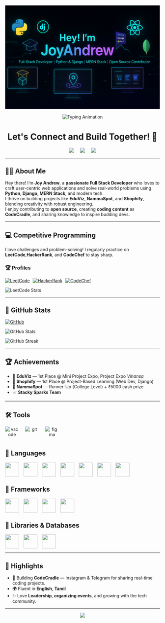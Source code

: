 <p align="center">
  <img src="./github-header-image.png" alt="Header">
</p>

<p align="center">
  <img src="https://readme-typing-svg.demolab.com?font=Fira+Code&pause=1000&color=00FEEF&center=true&vCenter=true&width=500&lines=Full+Stack+Developer;MERN+Stack+Builder;Django+Expert;Open+Source+Contributor;Competitive+Programmer;Tech+Content+Creator" alt="Typing Animation" />
</p>

<h1 align="center">
  Let's Connect and Build Together! 🚀
</h1>

<p align="center" style="display: flex; justify-content: center; align-items: center; gap: 20px;">
  <a href="https://joyandrew.live/">
    <img height="50" src="https://user-images.githubusercontent.com/46517096/166972883-f5f1d88c-0246-4374-88ac-ded0f2cf0699.png"/>
  </a>
  <a href="https://www.linkedin.com/in/joyandrew-s-b450322a9/">
    <img height="50" src="https://user-images.githubusercontent.com/46517096/166973395-19676cd8-f8ec-4abf-83ff-da8243505b82.png"/>
  </a>
  <a href="https://www.instagram.com/joyandrew05">
    <img height="50" src="https://user-images.githubusercontent.com/46517096/166974368-9798f39f-1f46-499c-b14e-81f0a3f83a06.png"/>
  </a>
</p>

---

## 👨‍💻 About Me

Hey there! I’m **Joy Andrew**, a **passionate Full Stack Developer** who loves to craft user-centric web applications and solve real-world problems using **Python, Django, MERN Stack**, and modern tech.  
I thrive on building projects like **EduViz**, **NammaSpot**, and **Shophify**, blending creativity with robust engineering.  
I enjoy contributing to **open source**, creating **coding content** as **CodeCradle**, and sharing knowledge to inspire budding devs.

---

## 💻 Competitive Programming

I love challenges and problem-solving! I regularly practice on **LeetCode**,**HackerRank**, and **CodeChef** to stay sharp.

### 🏆 Profiles

<div style="display: flex; gap: 10px; align-items: center;">
  <a href="https://leetcode.com/u/user5788Ci/" target="_blank">
    <img src="https://img.shields.io/badge/LeetCode-000000?style=for-the-badge&logo=leetcode&logoColor=yellow" alt="LeetCode">
  </a>

  <a href="https://www.hackerrank.com/profile/joyandrew006" target="_blank">
    <img src="https://img.shields.io/badge/HackerRank-2EC866?style=for-the-badge&logo=hackerrank&logoColor=white" alt="HackerRank">
  </a>
  <a href="https://www.codechef.com/users/joyandrews" target="_blank">
    <img src="https://img.shields.io/badge/CodeChef-5B4638?style=for-the-badge&logo=codechef&logoColor=white" alt="CodeChef">
  </a>
</div>

![LeetCode Stats](https://leetcard.jacoblin.cool/user5788Ci?theme=dark&font=baloo&extension=heatmap)


---

## 🌟 GitHub Stats

<a href="https://github.com/joyandrew-github" target="_blank">
  <img src="https://img.shields.io/badge/GitHub-181717?style=for-the-badge&logo=github&logoColor=white" alt="GitHub">
</a>

![GitHub Stats](https://github-readme-stats.vercel.app/api?username=joyandrew-github&show_icons=true&count_private=true&hide=prs&theme=radical)

![GitHub Streak](https://streak-stats.demolab.com/?user=joyandrew-github&theme=radical)


---

## 🏆 Achievements

- 🥇 **EduViz** — 1st Place @ Mini Project Expo, Project Expo *Vihansa*  
- 🥇 **Shophify** — 1st Place @ Project-Based Learning (Web Dev, Django)  
- 🥈 **NammaSpot** — Runner-Up (College Level) + ₹5000 cash prize  
- 📈 **Stacky Sparks Team** 

---

## 🛠️ Tools

<p align="center" style="display: flex; gap: 20px;">
  <img src="https://cdn.jsdelivr.net/gh/devicons/devicon/icons/vscode/vscode-original.svg" alt="vscode" width="45" height="45"/>
  <img src="https://cdn.jsdelivr.net/gh/devicons/devicon/icons/git/git-original.svg" alt="git" width="45" height="45"/>
  <img src="https://cdn.jsdelivr.net/gh/devicons/devicon/icons/figma/figma-original.svg" alt="figma" width="45" height="45"/>
</p>

## 📌 Languages

<p align="center" style="display: flex; gap: 15px;">
  <img src="https://cdn.jsdelivr.net/gh/devicons/devicon/icons/python/python-original-wordmark.svg" width="45" height="45"/>
  <img src="https://cdn.jsdelivr.net/gh/devicons/devicon/icons/java/java-original.svg" width="45" height="45"/>
  <img src="https://cdn.jsdelivr.net/gh/devicons/devicon/icons/javascript/javascript-original.svg" width="45" height="45"/>
  <img src="https://cdn.jsdelivr.net/gh/devicons/devicon/icons/html5/html5-original.svg" width="45" height="45"/>
  <img src="https://cdn.jsdelivr.net/gh/devicons/devicon/icons/css3/css3-original-wordmark.svg" width="45" height="45"/>
  <img src="https://cdn.jsdelivr.net/gh/devicons/devicon/icons/cplusplus/cplusplus-original.svg" width="45" height="45"/>
  <img src="https://cdn.jsdelivr.net/gh/devicons/devicon/icons/c/c-original.svg" width="45" height="45"/>
</p>

## 🚀 Frameworks

<p align="center" style="display: flex; gap: 15px;">
  <img src="https://cdn.jsdelivr.net/gh/devicons/devicon/icons/react/react-original-wordmark.svg" width="45" height="45"/>
  <img src="https://cdn.jsdelivr.net/gh/devicons/devicon/icons/nodejs/nodejs-original-wordmark.svg" width="45" height="45"/>
  <img src="https://cdn.jsdelivr.net/gh/devicons/devicon/icons/spring/spring-original-wordmark.svg" width="45" height="45"/>
  <img src="https://cdn.jsdelivr.net/gh/devicons/devicon/icons/django/django-plain.svg" width="45" height="45"/>
</p>

## 💾 Libraries & Databases

<p align="center" style="display: flex; gap: 15px;">
  <img src="https://www.vectorlogo.zone/logos/tailwindcss/tailwindcss-icon.svg" width="45" height="45"/>
  <img src="https://cdn.jsdelivr.net/gh/devicons/devicon/icons/mongodb/mongodb-original.svg" width="45" height="45"/>
  <img src="https://cdn.jsdelivr.net/gh/devicons/devicon/icons/mysql/mysql-original-wordmark.svg" width="45" height="45"/>

</p>

---

## 🔭 Highlights

- 🎥 Building **CodeCradle** — Instagram & Telegram for sharing real-time coding projects.
- 🌍 Fluent in **English**, **Tamil**
- ✨ Love **Leadership**, **organizing events**, and growing with the tech community.

---

<p align="center">
  <img src="https://capsule-render.vercel.app/api?type=waving&color=gradient&height=100&section=footer"/>
</p>
